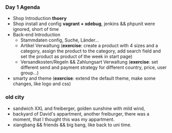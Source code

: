 ### Day 1 Agenda
* Shop Introduction **thoery**
* Shop install and config **vagrant + xdebug**, jenkins && phpunit were ignored, short of time
* Back-end Introduction
  * Stammdaten config, Suche, Länder...
  * Artikel Verwaltung (**exercise**: create a product with 4 sizes and a category, assign the product to the category, add search field and set the product as product of the week in start page)
  * Versandkosten/Regeln && Zahlungsart Verwaltung (**exercise**: set different send and payment strategy for different country, price, user group...)
* smarty and theme (**exercise**: extend the default theme, make some changes, like logo and css)

### old city
* sandwich XXL and freiberger, golden sunshine with mild wind, 
* backyard of David's appartment, another freiburger, there was a moment, that I thought this was my appartment.
* xiangbang && friends && big bang, like back to uni time.
